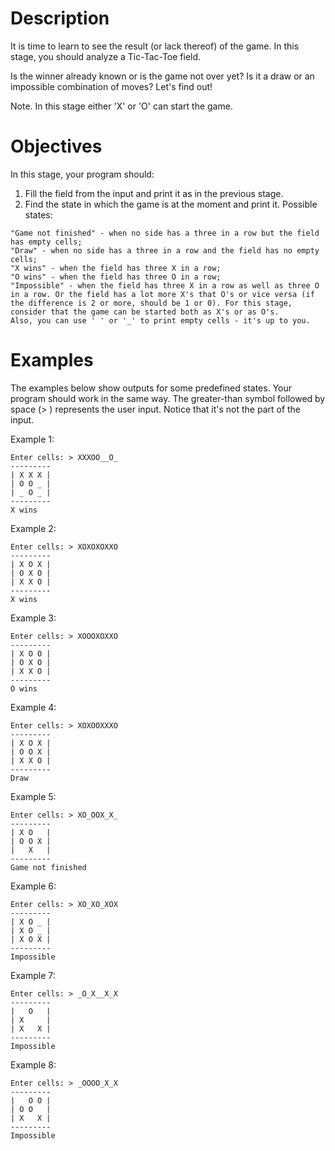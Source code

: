# Description
It is time to learn to see the result (or lack thereof) of the game. In this stage, you should analyze a Tic-Tac-Toe field.

Is the winner already known or is the game not over yet? Is it a draw or an impossible combination of moves? Let's find out!

Note. In this stage either 'X' or 'O' can start the game.

# Objectives
In this stage, your program should:

  1) Fill the field from the input and print it as in the previous stage.
  2) Find the state in which the game is at the moment and print it. Possible states:
  
    "Game not finished" - when no side has a three in a row but the field has empty cells;
    "Draw" - when no side has a three in a row and the field has no empty cells;
    "X wins" - when the field has three X in a row;
    "O wins" - when the field has three O in a row;
    "Impossible" - when the field has three X in a row as well as three O in a row. Or the field has a lot more X's that O's or vice versa (if the difference is 2 or more, should be 1 or 0). For this stage, consider that the game can be started both as X's or as O's.
    Also, you can use ' ' or '_' to print empty cells - it's up to you.

# Examples
The examples below show outputs for some predefined states. Your program should work in the same way.
The greater-than symbol followed by space (> ) represents the user input. Notice that it's not the part of the input.

Example 1:

    Enter cells: > XXXOO__O_
    ---------
    | X X X |
    | O O _ |
    | _ O _ |
    ---------
    X wins
Example 2:

    Enter cells: > XOXOXOXXO
    ---------
    | X O X |
    | O X O |
    | X X O |
    ---------
    X wins
Example 3:

    Enter cells: > XOOOXOXXO
    ---------
    | X O O |
    | O X O |
    | X X O |
    ---------
    O wins
Example 4:

    Enter cells: > XOXOOXXXO
    ---------
    | X O X |
    | O O X |
    | X X O |
    ---------
    Draw
Example 5:

    Enter cells: > XO_OOX_X_
    ---------
    | X O   |
    | O O X |
    |   X   |
    ---------
    Game not finished
Example 6:

    Enter cells: > XO_XO_XOX
    ---------
    | X O _ |
    | X O _ |
    | X O X |
    ---------
    Impossible
Example 7:

    Enter cells: > _O_X__X_X
    ---------
    |   O   |
    | X     |
    | X   X |
    ---------
    Impossible
Example 8:

    Enter cells: > _OOOO_X_X
    ---------
    |   O O |
    | O O   |
    | X   X |
    ---------
    Impossible
